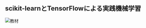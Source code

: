 ## scikit-learnとTensorFlowによる実践機械学習  

![教材](https://images-na.ssl-images-amazon.com/images/I/517-1c7-gVL._SX389_BO1,204,203,200_.jpg)

